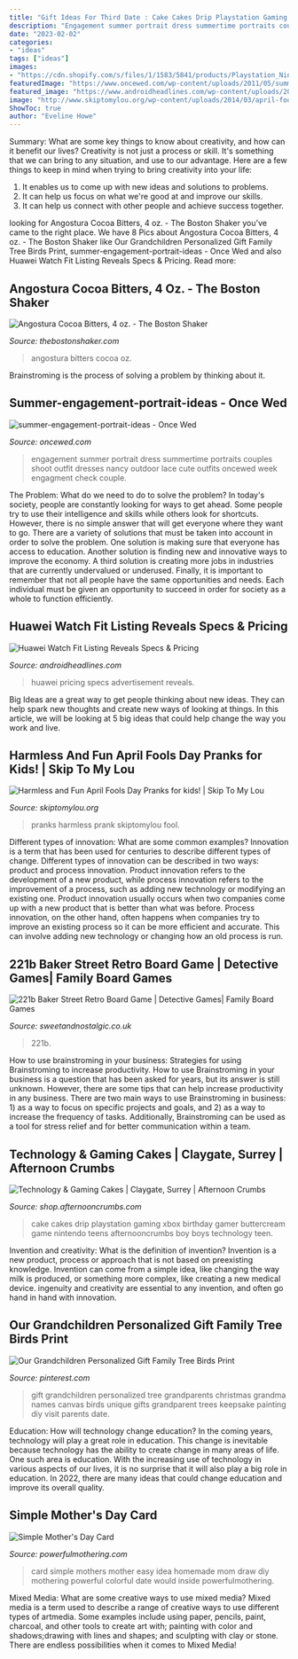 ```yaml
---
title: "Gift Ideas For Third Date : Cake Cakes Drip Playstation Gaming Xbox Birthday Gamer Buttercream Game Nintendo Teens Afternooncrumbs Boy Boys Technology Teen"
description: "Engagement summer portrait dress summertime portraits couples shoot outfit dresses nancy outdoor lace cute outfits oncewed week engagment check couple"
date: "2023-02-02"
categories:
- "ideas"
tags: ["ideas"]
images:
- "https://cdn.shopify.com/s/files/1/1583/5841/products/Playstation_Nintendo_Cake_grande.jpg?v=1530715231"
featuredImage: "https://www.oncewed.com/wp-content/uploads/2011/05/summer-engagement-portrait-ideas.jpg"
featured_image: "https://www.androidheadlines.com/wp-content/uploads/2020/08/Huawei-Watch-Fit-Graphite-Black-10.jpg"
image: "http://www.skiptomylou.org/wp-content/uploads/2014/03/april-fools-for-kids-1.jpg"
ShowToc: true
author: "Eveline Howe"
---
```



Summary: What are some key things to know about creativity, and how can it benefit our lives?
Creativity is not just a process or skill. It's something that we can bring to any situation, and use to our advantage. Here are a few things to keep in mind when trying to bring creativity into your life:
1. It enables us to come up with new ideas and solutions to problems.
2. It can help us focus on what we're good at and improve our skills.
3. It can help us connect with other people and achieve success together.

	

		
looking for Angostura Cocoa Bitters, 4 oz. - The Boston Shaker you've came to the right place. We have 8 Pics about Angostura Cocoa Bitters, 4 oz. - The Boston Shaker like Our Grandchildren Personalized Gift Family Tree Birds Print, summer-engagement-portrait-ideas - Once Wed and also Huawei Watch Fit Listing Reveals Specs &amp; Pricing. Read more:
		
    
## Angostura Cocoa Bitters, 4 Oz. - The Boston Shaker

<img loading=lazy src="https://cdn.shoplightspeed.com/shops/606142/files/25655570/angostura-cocoa-bitters-4-oz.jpg" onerror="this.onerror=null;this.src='https://tse2.mm.bing.net/th?id=OIP.9w-HKKXrVoXSjzKnG8DV8gHaHa&amp;pid=15.1';" alt="Angostura Cocoa Bitters, 4 oz. - The Boston Shaker">

_Source: thebostonshaker.com_

>angostura bitters cocoa oz. 

	

Brainstroming is the process of solving a problem by thinking about it.

    
## Summer-engagement-portrait-ideas - Once Wed

<img loading=lazy src="https://www.oncewed.com/wp-content/uploads/2011/05/summer-engagement-portrait-ideas.jpg" onerror="this.onerror=null;this.src='https://tse2.mm.bing.net/th?id=OIP.H6GnJ6CbvqMvlT_iH88VkgHaLH&amp;pid=15.1';" alt="summer-engagement-portrait-ideas - Once Wed">

_Source: oncewed.com_

>engagement summer portrait dress summertime portraits couples shoot outfit dresses nancy outdoor lace cute outfits oncewed week engagment check couple. 

	

The Problem: What do we need to do to solve the problem?
In today's society, people are constantly looking for ways to get ahead. Some people try to use their intelligence and skills while others look for shortcuts. However, there is no simple answer that will get everyone where they want to go. There are a variety of solutions that must be taken into account in order to solve the problem. One solution is making sure that everyone has access to education. Another solution is finding new and innovative ways to improve the economy. A third solution is creating more jobs in industries that are currently undervalued or underused. Finally, it is important to remember that not all people have the same opportunities and needs. Each individual must be given an opportunity to succeed in order for society as a whole to function efficiently.

    
## Huawei Watch Fit Listing Reveals Specs &amp; Pricing

<img loading=lazy src="https://www.androidheadlines.com/wp-content/uploads/2020/08/Huawei-Watch-Fit-Graphite-Black-10.jpg" onerror="this.onerror=null;this.src='https://tse4.mm.bing.net/th?id=OIP.3V-gBWJoGxZUTKIU8WPDDQHaHa&amp;pid=15.1';" alt="Huawei Watch Fit Listing Reveals Specs &amp; Pricing">

_Source: androidheadlines.com_

>huawei pricing specs advertisement reveals. 

	

Big Ideas are a great way to get people thinking about new ideas. They can help spark new thoughts and create new ways of looking at things. In this article, we will be looking at 5 big ideas that could help change the way you work and live.

    
## Harmless And Fun April Fools Day Pranks for Kids! | Skip To My Lou

<img loading=lazy src="http://www.skiptomylou.org/wp-content/uploads/2014/03/april-fools-for-kids-1.jpg" onerror="this.onerror=null;this.src='https://tse2.mm.bing.net/th?id=OIP.8OjxnwrztxjrcvCyooFV3wHaKl&amp;pid=15.1';" alt="Harmless and Fun April Fools Day Pranks for kids! | Skip To My Lou">

_Source: skiptomylou.org_

>pranks harmless prank skiptomylou fool. 

	

Different types of innovation: What are some common examples?
Innovation is a term that has been used for centuries to describe different types of change. Different types of innovation can be described in two ways: product and process innovation. Product innovation refers to the development of a new product, while process innovation refers to the improvement of a process, such as adding new technology or modifying an existing one. 
Product innovation usually occurs when two companies come up with a new product that is better than what was before. Process innovation, on the other hand, often happens when companies try to improve an existing process so it can be more efficient and accurate. This can involve adding new technology or changing how an old process is run.

    
## 221b Baker Street Retro Board Game | Detective Games| Family Board Games

<img loading=lazy src="https://33.cdn.ekm.net/ekmps/shops/sweet/images/221b-baker-street-retro-board-game-[2]-17129-1-p.jpg?v=86BCC682-1C11-4F52-84BC-DC25A2E2B23C" onerror="this.onerror=null;this.src='https://tse3.mm.bing.net/th?id=OIP.RPFEOMdGt58Ozef_fFUIqQHaHa&amp;pid=15.1';" alt="221b Baker Street Retro Board Game | Detective Games| Family Board Games">

_Source: sweetandnostalgic.co.uk_

>221b. 

	

How to use brainstroming in your business: Strategies for using Brainstroming to increase productivity.
How to use Brainstroming in your business is a question that has been asked for years, but its answer is still unknown. However, there are some tips that can help increase productivity in any business. 
There are two main ways to use Brainstroming in business: 1) as a way to focus on specific projects and goals, and 2) as a way to increase the frequency of tasks. Additionally, Brainstroming can be used as a tool for stress relief and for better communication within a team.

    
## Technology &amp; Gaming Cakes | Claygate, Surrey | Afternoon Crumbs

<img loading=lazy src="https://cdn.shopify.com/s/files/1/1583/5841/products/Playstation_Nintendo_Cake_grande.jpg?v=1530715231" onerror="this.onerror=null;this.src='https://tse2.mm.bing.net/th?id=OIP.DtcaIsei6_psxb9lEBTZFgHaJQ&amp;pid=15.1';" alt="Technology &amp; Gaming Cakes | Claygate, Surrey | Afternoon Crumbs">

_Source: shop.afternooncrumbs.com_

>cake cakes drip playstation gaming xbox birthday gamer buttercream game nintendo teens afternooncrumbs boy boys technology teen. 

	

Invention and creativity: What is the definition of invention?
Invention is a new product, process or approach that is not based on preexisting knowledge. Invention can come from a simple idea, like changing the way milk is produced, or something more complex, like creating a new medical device. ingenuity and creativity are essential to any invention, and often go hand in hand with innovation.

    
## Our Grandchildren Personalized Gift Family Tree Birds Print

<img loading=lazy src="https://i.pinimg.com/736x/a7/91/98/a79198ca840eb2d2aec45f28a596b3c6--grandparents-christmas-gifts-gift-ideas-for-grandparents.jpg" onerror="this.onerror=null;this.src='https://tse1.mm.bing.net/th?id=OIP.StPG0pAm6o0dlKZ52DanlAHaI8&amp;pid=15.1';" alt="Our Grandchildren Personalized Gift Family Tree Birds Print">

_Source: pinterest.com_

>gift grandchildren personalized tree grandparents christmas grandma names canvas birds unique gifts grandparent trees keepsake painting diy visit parents date. 

	

Education: How will technology change education?
In the coming years, technology will play a great role in education. This change is inevitable because technology has the ability to create change in many areas of life. One such area is education. With the increasing use of technology in various aspects of our lives, it is no surprise that it will also play a big role in education. In 2022, there are many ideas that could change education and improve its overall quality.

    
## Simple Mother&#039;s Day Card

<img loading=lazy src="http://www.powerfulmothering.com/wp-content/uploads/2014/05/simple-mothers-day-card-for-kids-to-make-1.jpg" onerror="this.onerror=null;this.src='https://tse4.mm.bing.net/th?id=OIP.kpHSXrpA9OHHmijStEI2VAHaKA&amp;pid=15.1';" alt="Simple Mother&#039;s Day Card">

_Source: powerfulmothering.com_

>card simple mothers mother easy idea homemade mom draw diy mothering powerful colorful date would inside powerfulmothering. 

	

Mixed Media: What are some creative ways to use mixed media?
Mixed media is a term used to describe a range of creative ways to use different types of artmedia. Some examples include using paper, pencils, paint, charcoal, and other tools to create art with; painting with color and shadows;drawing with lines and shapes; and sculpting with clay or stone. There are endless possibilities when it comes to Mixed Media!

